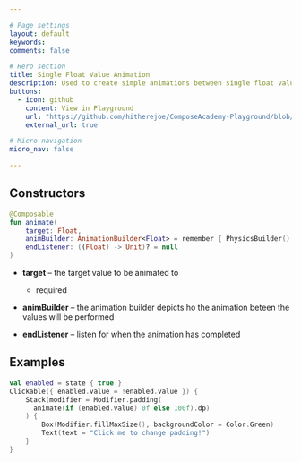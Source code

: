 ```yaml
---

# Page settings
layout: default
keywords:
comments: false

# Hero section
title: Single Float Value Animation
description: Used to create simple animations between single float values
buttons:
  - icon: github
    content: View in Playground
    url: "https://github.com/hitherejoe/ComposeAcademy-Playground/blob/master/app/src/main/java/co/joebirch/composeplayground/animation/singleValueFloatAnimation.kt"
    external_url: true

# Micro navigation
micro_nav: false

---
```


## Constructors

```kotlin
@Composable
fun animate(
    target: Float,
    animBuilder: AnimationBuilder<Float> = remember { PhysicsBuilder() },
    endListener: ((Float) -> Unit)? = null
)
```

* **target** – the target value to be animated to
  * required

* **animBuilder** – the animation builder depicts ho the animation beteen the values will be performed

* **endListener** – listen for when the animation has completed

## Examples

```kotlin
val enabled = state { true }
Clickable({ enabled.value = !enabled.value }) {
    Stack(modifier = Modifier.padding(
      animate(if (enabled.value) 0f else 100f).dp)
    ) {
        Box(Modifier.fillMaxSize(), backgroundColor = Color.Green)
        Text(text = "Click me to change padding!")
    }
}
```

